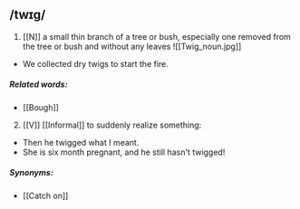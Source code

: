 ## /twɪɡ/
1. [[N]]
 a small thin branch of a tree or bush, especially one removed from the tree or bush and without any leaves
![[Twig_noun.jpg]]
- We collected dry twigs to start the fire.
##### Related words:
- [[Bough]]

2. [[V]] [[Informal]]
to suddenly realize something:

- Then he twigged what I meant.
- She is six month pregnant, and he still hasn't twigged!
##### Synonyms:
- [[Catch on]]

